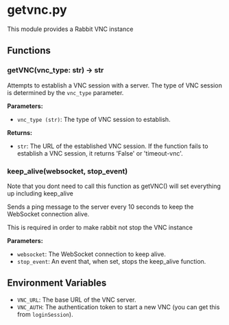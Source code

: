 # getvnc.py

This module provides a Rabbit VNC instance

## Functions

### getVNC(vnc_type: str) -> str

Attempts to establish a VNC session with a server. The type of VNC session is determined by the `vnc_type` parameter.

**Parameters:**

- `vnc_type (str)`: The type of VNC session to establish.

**Returns:**

- `str`: The URL of the established VNC session. If the function fails to establish a VNC session, it returns 'False' or 'timeout-vnc'.

### keep_alive(websocket, stop_event)

Note that you dont need to call this function as getVNC() will set everything up including keep_alive

Sends a ping message to the server every 10 seconds to keep the WebSocket connection alive.

This is required in order to make rabbit not stop the VNC instance

**Parameters:**

- `websocket`: The WebSocket connection to keep alive.
- `stop_event`: An event that, when set, stops the keep_alive function.

## Environment Variables

- `VNC_URL`: The base URL of the VNC server.
- `VNC_AUTH`: The authentication token to start a new VNC (you can get this from `loginSession`).